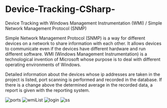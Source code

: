 # Device-Tracking-CSharp-
Device Tracking with Windows Management Instrumentation (WMI) / Simple Network Management Protocol (SNMP)

Simple Network Management Protocol (SNMP) is a way for different devices on a network to share information with each other. It allows devices to communicate even if the devices have different hardware and run different software. WMI (Windows Management Instrumentation) is a technological invention of Microsoft whose purpose is to deal with different operating environments of Windows.

Detailed information about the devices whose ip addresses are taken in the project is listed, port scanning is performed and recorded in the database. If there is a change above the determined average in the recorded data, a report is given with the reporting system.

![ports](https://user-images.githubusercontent.com/73891330/112338903-3e39e580-8cd0-11eb-8f57-aa0fdb734771.PNG)
![wmiList](https://user-images.githubusercontent.com/73891330/112338907-3f6b1280-8cd0-11eb-98d6-0fae15b0d703.PNG)
![login](https://user-images.githubusercontent.com/73891330/112338909-4003a900-8cd0-11eb-8889-7dc4c4576be4.PNG)
![ss](https://user-images.githubusercontent.com/73891330/112338912-4003a900-8cd0-11eb-8b16-e7f2df743890.PNG)
